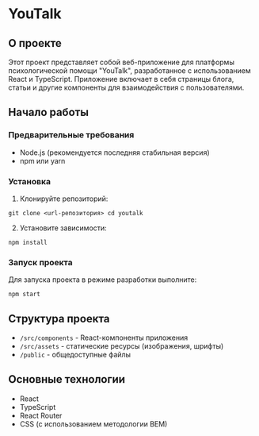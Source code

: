 # YouTalk

## О проекте

Этот проект представляет собой веб-приложение для платформы психологической помощи "YouTalk", разработанное с использованием React и TypeScript. Приложение включает в себя страницы блога, статьи и другие компоненты для взаимодействия с пользователями.

## Начало работы

### Предварительные требования

- Node.js (рекомендуется последняя стабильная версия)
- npm или yarn

### Установка

1. Клонируйте репозиторий:
```
git clone <url-репозитория> cd youtalk
```
2. Установите зависимости:
```
npm install
```
### Запуск проекта
Для запуска проекта в режиме разработки выполните:
```
npm start
```

## Структура проекта
- `/src/components` - React-компоненты приложения
- `/src/assets` - статические ресурсы (изображения, шрифты)
- `/public` - общедоступные файлы

## Основные технологии
- React
- TypeScript
- React Router
- CSS (с использованием методологии BEM)
